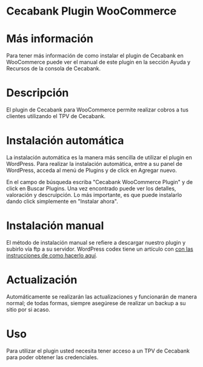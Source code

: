 # Cecabank Plugin WooCommerce


# Más información

Para tener más información de como instalar el plugin de Cecabank en WooCommerce puede ver el manual de este plugin en la sección Ayuda y Recursos de la consola de Cecabank.

# Descripción

El plugin de Cecabank para WooCommerce permite realizar cobros a tus clientes utilizando el TPV de Cecabank.

# Instalación automática

La instalación automática es la manera más sencilla de utilizar el plugin en WordPress. Para realizar la instalación
automática, entre a su panel de WordPress, acceda al menú de Plugins y de click en Agregar nuevo.

En el campo de búsqueda escriba \"Cecabank WooCommerce Plugin\" y de click en Buscar Plugins. Una vez encontrado puede ver los detalles, valoración y
descruipción. Lo más importante, es que puede instalarlo dando click simplemente en \"Instalar ahora\".

# Instalación manual

El método de instalación manual se refiere a descargar nuestro plugin y subirlo vía ftp a su servidor. WordPress codex tiene un artículo con [con las instrucciones de como hacerlo aquí](http://codex.wordpress.org/Managing_Plugins#Manual_Plugin_Installation).

# Actualización

Automáticamente se realizarán las actualizaciones y funcionarán de manera normal; de todas formas, siempre asegúrese de realizar un backup a su sitio por si acaso.

# Uso

Para utilizar el plugin usted necesita tener acceso a un TPV de Cecabank para poder obtener las credenciales.
